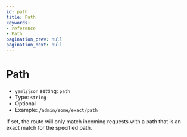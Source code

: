 ```yaml
---
id: path
title: Path
keywords:
- reference
- Path
pagination_prev: null
pagination_next: null
---
```



# Path
- `yaml`/`json` setting: `path`
- Type: `string`
- Optional
- Example: `/admin/some/exact/path`

If set, the route will only match incoming requests with a path that is an exact match for the specified path.

